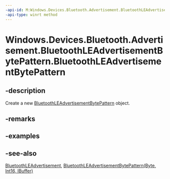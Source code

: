 ```yaml
---
-api-id: M:Windows.Devices.Bluetooth.Advertisement.BluetoothLEAdvertisementBytePattern.#ctor
-api-type: winrt method
---
```


<!-- Method syntax
public BluetoothLEAdvertisementBytePattern()
-->

# Windows.Devices.Bluetooth.Advertisement.BluetoothLEAdvertisementBytePattern.BluetoothLEAdvertisementBytePattern

## -description
Create a new [BluetoothLEAdvertisementBytePattern](bluetoothleadvertisementbytepattern.md) object.

## -remarks

## -examples

## -see-also
[BluetoothLEAdvertisement](bluetoothleadvertisement.md), [BluetoothLEAdvertisementBytePattern(Byte, Int16, IBuffer)](bluetoothleadvertisementbytepattern_bluetoothleadvertisementbytepattern_1700056151.md)